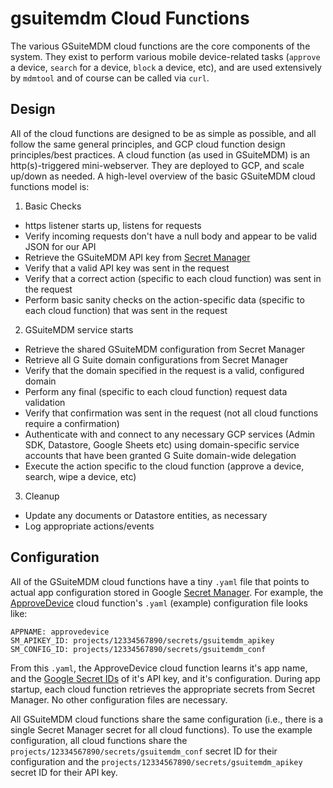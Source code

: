 # gsuitemdm Cloud Functions #

The various GSuiteMDM cloud functions are the core components of the system. They exist to perform various mobile device-related tasks (`approve` a device, `search` for a device, `block` a device, etc), and are used extensively by `mdmtool` and of course can be called via `curl`.

## Design ##
All of the cloud functions are designed to be as simple as possible, and all follow the same general principles, and GCP cloud function design principles/best practices. A cloud function (as used in GSuiteMDM) is an http(s)-triggered mini-webserver. They are deployed to GCP, and scale up/down as needed. A high-level overview of the basic GSuiteMDM cloud functions model is:

1. Basic Checks
  * https listener starts up, listens for requests
  * Verify incoming requests don't have a null body and appear to be valid JSON for our API
  * Retrieve the GSuiteMDM API key from [Secret Manager](https://cloud.google.com/secret-manager/docs/)
  * Verify that a valid API key was sent in the request
  * Verify that a correct action (specific to each cloud function) was sent in the request
  * Perform basic sanity checks on the action-specific data (specific to each cloud function) that was sent in the request
2. GSuiteMDM service starts
  * Retrieve the shared GSuiteMDM configuration from Secret Manager
  * Retrieve all G Suite domain configurations from Secret Manager
  * Verify that the domain specified in the request is a valid, configured domain
  * Perform any final (specific to each cloud function) request data validation
  * Verify that confirmation was sent in the request (not all cloud functions require a confirmation)
  * Authenticate with and connect to any necessary GCP services (Admin SDK, Datastore, Google Sheets etc) using domain-specific service accounts that have been granted G Suite domain-wide delegation
  * Execute the action specific to the cloud function (approve a device, search, wipe a device, etc)
3. Cleanup
  * Update any documents or Datastore entities, as necessary
  * Log appropriate actions/events

## Configuration ##
All of the GSuiteMDM cloud functions have a tiny `.yaml` file that points to actual app configuration stored in Google [Secret Manager](https://cloud.google.com/secret-manager/docs/). For example, the [ApproveDevice](https://github.com/rickt/gsuitemdm/tree/master/cloudfunctions/approvedevice) cloud function's `.yaml` (example) configuration file looks like:
```
APPNAME: approvedevice
SM_APIKEY_ID: projects/12334567890/secrets/gsuitemdm_apikey
SM_CONFIG_ID: projects/12334567890/secrets/gsuitemdm_conf
```
From this `.yaml`, the ApproveDevice cloud function learns it's app name, and the [Google Secret IDs](https://cloud.google.com/secret-manager/docs/managing-secrets) of it's API key, and it's configuration. During app startup, each cloud function retrieves the appropriate secrets from Secret Manager. No other configuration files are necessary. 

All GSuiteMDM cloud functions share the same configuration (i.e., there is a single Secret Manager secret for all cloud functions). To use the example configuration, all cloud functions share the `projects/12334567890/secrets/gsuitemdm_conf` secret ID for their configuration and the `projects/12334567890/secrets/gsuitemdm_apikey` secret ID for their API key.


